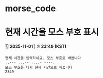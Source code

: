 # morse_code
# 현재 시간을 모스 부호 표시
<!-- MORSE_TIME_START -->
🗓️ **2025-11-01** | ⏰ **23:49 (KST)**

```
현재 시간을 입력하세요. 모스 부호로 바꿉니다
..--- ...-- ....- ----.
모스 부호를 다시 현재 시간으로 바꿉니다
2349
```
<!-- MORSE_TIME_END -->
